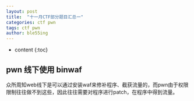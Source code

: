 ```yaml
---
layout: post
title:  "十一月CTF部分题目汇总一"
categories: ctf pwn
tags: ctf pwn
author: ble55ing
---
```


* content
{:toc}
## pwn 线下使用 binwaf

众所周知web线下是可以通过安装waf来修补程序、截获流量的，而pwn由于权限限制往往做不到这些，因此往往需要对程序进行patch，在程序中得到流量。

